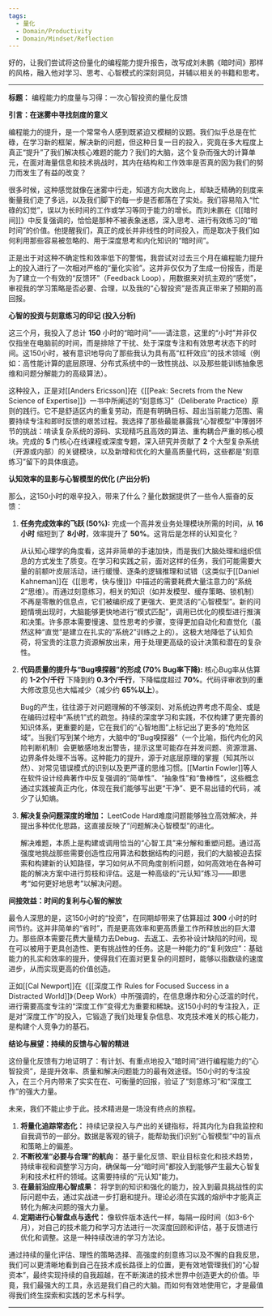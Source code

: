 ```yaml
---
tags:
  - 量化
  - Domain/Productivity
  - Domain/Mindset/Reflection
---
```

好的，让我们尝试将这份量化的编程能力提升报告，改写成刘未鹏《暗时间》那样的风格，融入他对学习、思考、心智模式的深刻洞见，并辅以相关的书籍和思考。

---

**标题：** 编程能力的度量与习得：一次心智投资的量化反馈

**引言：在迷雾中寻找刻度的意义**

编程能力的提升，是一个常常令人感到既紧迫又模糊的议题。我们似乎总是在忙碌，在学习新的框架，解决新的问题，但这种日复一日的投入，究竟在多大程度上真正“提升”了我们解决核心难题的能力？我们的大脑，这个复杂而强大的计算单元，在面对海量信息和技术挑战时，其内在结构和工作效率是否真的因为我们的努力而发生了有益的改变？

很多时候，这种感觉就像在迷雾中行走，知道方向大致向上，却缺乏精确的刻度来衡量我们走了多远，以及我们脚下的每一步是否都落在了实处。我们容易陷入“忙碌的幻觉”，误以为长时间的工作或学习等同于能力的增长。而刘未鹏在《[[暗时间]]》中反复强调的，恰恰是那种不被表象迷惑，深入思考、进行有效练习的“暗时间”的价值。他提醒我们，真正的成长并非线性的时间投入，而是取决于我们如何利用那些容易被忽略的、用于深度思考和内化知识的“暗时间”。

正是出于对这种不确定性和效率低下的警惕，我尝试对过去三个月在编程能力提升上的投入进行了一次相对严格的“量化实验”。这并非仅仅为了生成一份报告，而是为了建立一个有效的“反馈环”（Feedback Loop），用数据来对抗主观的“感觉”，审视我的学习策略是否必要、合理，以及我的“心智投资”是否真正带来了预期的高回报。

**心智的投资与刻意练习的印记 (投入分析)**

这三个月，我投入了总计 **150** 小时的“暗时间”——请注意，这里的“小时”并非仅仅指坐在电脑前的时间，而是排除了干扰、处于深度专注和有效思考状态下的时间。这150小时，被有意识地导向了那些我认为具有高“杠杆效应”的技术领域（例如：高性能计算的底层原理、分布式系统中的一致性挑战、以及那些能训练抽象思维和问题分解能力的高级算法）。

这种投入，正是对[[Anders Ericsson]]在《[[Peak: Secrets from the New Science of Expertise]]》一书中所阐述的“刻意练习”（Deliberate Practice）原则的践行。它不是舒适区内的重复劳动，而是有明确目标、超出当前能力范围、需要持续专注和即时反馈的艰苦过程。我选择了那些最能暴露我“心智模型”中薄弱环节的挑战：啃读复杂系统的源码、实现精巧且高效的算法、重构耦合严重的核心模块。完成的 **5** 门核心在线课程或深度专题，深入研究并贡献了 **2** 个大型复杂系统（开源或内部）的关键模块，以及新增和优化的大量高质量代码，这些都是“刻意练习”留下的具体痕迹。

**认知效率的显影与心智模型的优化 (产出分析)**

那么，这150小时的艰辛投入，带来了什么？量化数据提供了一些令人振奋的反馈：

1.  **任务完成效率的飞跃 (50%):**
    完成一个高并发业务处理模块所需的时间，从 **16小时** 缩短到了 **8小时**，效率提升了 **50%**。这背后是怎样的认知变化？

    从认知心理学的角度看，这并非简单的手速加快，而是我们大脑处理和组织信息的方式发生了质变。在学习和实践之前，面对这样的任务，我们可能需要大量的前额叶皮层活动，进行缓慢、逐条的逻辑推理和试错（这类似于[[Daniel Kahneman]]在《[[思考，快与慢]]》中描述的需要耗费大量注意力的“系统2”思维）。而通过刻意练习，相关的知识（如并发模型、缓存策略、锁机制）不再是零散的信息点，它们被编织成了更强大、更灵活的“心智模型”。新的问题情境出现时，大脑能够更快地进行“模式匹配”，调用已优化的模型进行推演和决策。许多原本需要慢速、显性思考的步骤，变得更加自动化和直觉化（虽然这种“直觉”是建立在扎实的“系统2”训练之上的）。这极大地降低了认知负荷，将宝贵的注意力资源解放出来，用于处理更高级的设计决策和潜在的复杂性。

2.  **代码质量的提升与“Bug嗅探器”的形成 (70% Bug率下降):**
    核心Bug率从估算的 **1-2个/千行** 下降到约 **0.3个/千行**，下降幅度超过 **70%**。代码评审收到的重大修改意见也大幅减少（减少约 **65%以上**）。

    Bug的产生，往往源于对问题理解的不够深刻、对系统边界考虑不周全、或是在编码过程中“系统1”式的疏忽。持续的深度学习和实践，不仅构建了更完善的知识体系，更重要的是，它在我们的“心智地图”上标记出了更多的“危险区域”。当我们写到某个地方，大脑中的“Bug嗅探器”（一个比喻，指代内化的风险判断机制）会更敏感地发出警告，提示这里可能存在并发问题、资源泄漏、边界条件处理不当等。这种能力的提升，源于对底层原理的掌握（知其所以然）、对常见错误模式的识别以及更严谨的思维习惯。[[Martin Fowler]]等人在软件设计经典著作中反复强调的“简单性”、“抽象性”和“鲁棒性”，这些概念通过实践被真正内化，体现在我们能够写出更“干净”、更不易出错的代码，减少了认知熵。

3.  **解决复杂问题深度的增加：**
    LeetCode Hard难度问题能够独立高效解决，并提出多种优化思路，这直接反映了“问题解决心智模型”的进化。

    解决难题，本质上是构建或调用恰当的“心智工具”来分解和重塑问题。通过高强度地挑战那些需要创造性应用算法和数据结构的问题，我们的大脑被迫去探索和构建新的认知路径，学习如何从不同角度剖析问题，如何高效地在各种可能的解决方案中进行剪枝和评估。这是一种高级的“元认知”练习——即思考“如何更好地思考”以解决问题。

**间接效益：时间的复利与心智的解放**

最令人深思的是，这150小时的“投资”，在同期却带来了估算超过 **300** 小时的时间节约。这并非简单的“省时”，而是更高效率和更高质量工作所释放出的巨大潜力。那些原本需要花费大量精力去Debug、去返工、去弥补设计缺陷的时间，现在可以被用于更具创造性、更有挑战性的任务。这是一种能力的“复利效应”：基础能力的扎实和效率的提升，使得我们在面对更复杂的问题时，能够以指数级的速度进步，从而实现更高的价值创造。

正如[[Cal Newport]]在《[[深度工作 Rules for Focused Success in a Distracted World]]》（Deep Work）中所强调的，在信息爆炸和分心泛滥的时代，进行需要高度专注的“深度工作”变得尤为重要和稀缺。这150小时的专注投入，正是对“深度工作”的投入，它锻造了我们处理复杂信息、攻克技术难关的核心能力，是构建个人竞争力的基石。

**结论与展望：持续的反馈与心智的精进**

这份量化反馈有力地证明了：有计划、有重点地投入“暗时间”进行编程能力的“心智投资”，是提升效率、质量和解决问题能力的最有效途径。150小时的专注投入，在三个月内带来了实实在在、可衡量的回报，验证了“刻意练习”和“深度工作”的强大力量。

未来，我们不能止步于此。技术精进是一场没有终点的旅程。

1.  **将量化追踪常态化：** 持续记录投入与产出的关键指标，将其内化为自我监控和自我调节的一部分。数据是客观的镜子，能帮助我们识别“心智模型”中的盲点和策略上的偏差。
2.  **不断校准“必要与合理”的航向：** 基于量化反馈、职业目标变化和技术趋势，持续审视和调整学习方向，确保每一分“暗时间”都投入到能够产生最大心智复利和技术杠杆的领域。这需要持续的“元认知”能力。
3.  **在最前沿应用心智成果：** 将学到的知识和强化的能力，投入到最具挑战性的实际问题中去，通过实战进一步打磨和提升。理论必须在实践的熔炉中才能真正转化为解决问题的强大力量。
4.  **定期进行心智盘点与迭代：** 像软件版本迭代一样，每隔一段时间（如3-6个月），对自己的技术能力和学习方法进行一次深度回顾和评估，基于反馈进行优化和调整。这是一种持续改进的学习方法论。

通过持续的量化评估、理性的策略选择、高强度的刻意练习以及不懈的自我反思，我们可以更清晰地看到自己在技术成长路径上的位置，更有效地管理我们的“心智资本”，最终实现持续的自我超越，在不断演进的技术世界中创造更大的价值。毕竟，我们最强大的工具，永远是我们自己的大脑。而如何有效地使用它，才是最值得我们终生探索和实践的艺术与科学。

---